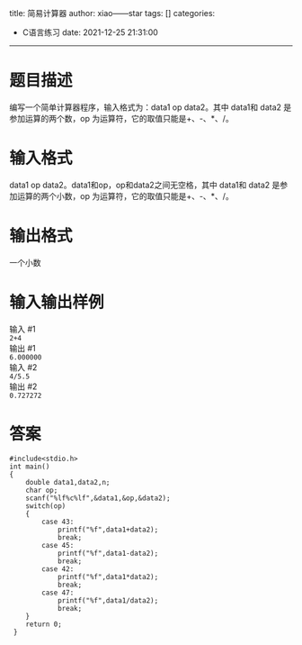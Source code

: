 title: 简易计算器
author: xiao——star
tags: []
categories:
  - C语言练习
date: 2021-12-25 21:31:00
---
# 题目描述
编写一个简单计算器程序，输入格式为：data1 op data2。其中 data1和 data2 是参加运算的两个数，op 为运算符，它的取值只能是+、-、*、/。

# 输入格式
data1 op data2。data1和op，op和data2之间无空格，其中 data1和 data2 是参加运算的两个小数，op 为运算符，它的取值只能是+、-、*、/。

# 输出格式
一个小数

# 输入输出样例
输入 #1  
`2+4`  
输出 #1    
`6.000000`  
输入 #2  
`4/5.5`  
输出 #2  
`0.727272`  
# 答案
    #include<stdio.h>
    int main()
    {
        double data1,data2,n;
        char op;
        scanf("%lf%c%lf",&data1,&op,&data2);
        switch(op)
        {
            case 43:
                printf("%f",data1+data2);
                break;
            case 45:
                printf("%f",data1-data2);
                break;
            case 42:
                printf("%f",data1*data2);
                break;
            case 47:
                printf("%f",data1/data2);
                break;
        }
        return 0;
     } 
